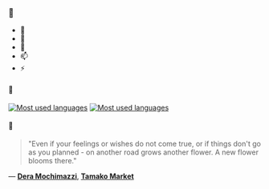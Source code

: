 ### 👋

- 🔭
- 🌱
- 💬
- 📫
- ⚡

#### 🧏

[![Most used languages](https://github-readme-stats-aynah.vercel.app/api/top-langs/?username=aynh&theme=solarized-dark&langs_count=6&layout=compact&hide_title=true)](https://github.com/anuraghazra/github-readme-stats#gh-dark-mode-only)
[![Most used languages](https://github-readme-stats-aynah.vercel.app/api/top-langs/?username=aynh&theme=solarized-light&langs_count=6&layout=compact&hide_title=true)](https://github.com/anuraghazra/github-readme-stats#gh-light-mode-only)

#### 💬

> "Even if your feelings or wishes do not come true, or if things don't go as you planned - on another road grows another flower. A new flower blooms there."

&mdash; [**Dera Mochimazzi**](https://myanimelist.net/character.php?q=Dera%20Mochimazzi&cat=character), [**Tamako Market**](https://myanimelist.net/search/all?q=Tamako%20Market&cat=all)
